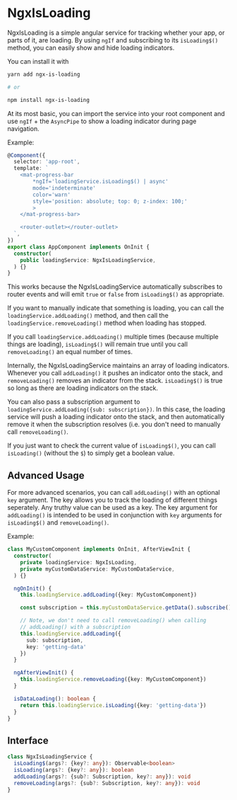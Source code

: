 # NgxIsLoading

NgxIsLoading is a simple angular service for tracking whether your app, or parts of it, are loading. By using `ngIf` and subscribing to its `isLoading$()` method, you can easily show and hide loading indicators.

You can install it with

```bash
yarn add ngx-is-loading

# or

npm install ngx-is-loading
```

At its most basic, you can import the service into your root component and use `ngIf` + the `AsyncPipe` to show a loading indicator during page navigation.

Example:

```typescript
@Component({
  selector: 'app-root',
  template: `
    <mat-progress-bar
        *ngIf='loadingService.isLoading$() | async'
        mode='indeterminate'
        color='warn'
        style='position: absolute; top: 0; z-index: 100;'
        >
    </mat-progress-bar>

    <router-outlet></router-outlet>
  `,
})
export class AppComponent implements OnInit {
  constructor(
    public loadingService: NgxIsLoadingService,
  ) {}
}
```

This works because the NgxIsLoadingService automatically subscribes to router events and will emit `true` or `false` from `isLoading$()` as appropriate.

If you want to manually indicate that something is loading, you can call the `loadingService.addLoading()` method, and then call the `loadingService.removeLoading()` method when loading has stopped.

If you call `loadingService.addLoading()` multiple times (because multiple things are loading), `isLoading$()` will remain true until you call `removeLoading()` an equal number of times.

Internally, the NgxIsLoadingService maintains an array of loading indicators. Whenever you call `addLoading()` it pushes an indicator onto the stack, and `removeLoading()` removes an indicator from the stack. `isLoading$()` is true so long as there are loading indicators on the stack.

You can also pass a subscription argument to `loadingService.addLoading({sub: subscription})`. In this case, the loading service will push a loading indicator onto the stack, and then automatically remove it when the subscription resolves (i.e. you don't need to manually call `removeLoading()`.

If you just want to check the current value of `isLoading$()`, you can call `isLoading()` (without the `$`) to simply get a boolean value.

## Advanced Usage

For more advanced scenarios, you can call `addLoading()` with an optional `key` argument. The key allows you to track the loading of different things seperately. Any truthy value can be used as a key. The key argument for `addLoading()` is intended to be used in conjunction with `key` arguments for `isLoading$()` and `removeLoading()`.

Example:

```typescript
class MyCustomComponent implements OnInit, AfterViewInit {
  constructor(
    private loadingService: NgxIsLoading,
    private myCustomDataService: MyCustomDataService,
  ) {}

  ngOnInit() {
    this.loadingService.addLoading({key: MyCustomComponent})

    const subscription = this.myCustomDataService.getData().subscribe()

    // Note, we don't need to call removeLoading() when calling
    // addLoading() with a subscription
    this.loadingService.addLoading({
      sub: subscription,
      key: 'getting-data'
    })
  }

  ngAfterViewInit() {
    this.loadingService.removeLoading({key: MyCustomComponent})
  }

  isDataLoading(): boolean {
    return this.loadingService.isLoading({key: 'getting-data'})
  }
}
```

## Interface

```typescript
class NgxIsLoadingService {
  isLoading$(args?: {key?: any}): Observable<boolean>
  isLoading(args?: {key?: any}): boolean
  addLoading(args?: {sub?: Subscription, key?: any}): void
  removeLoading(args?: {sub?: Subscription, key?: any}): void
}
```
